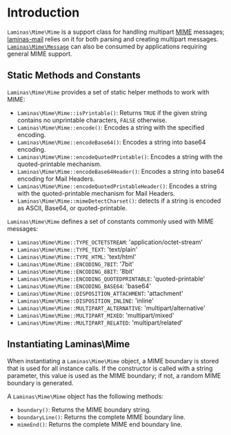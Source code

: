 # Introduction

`Laminas\Mime\Mime` is a support class for handling multipart
[MIME](https://en.wikipedia.org/wiki/MIME) messages;
[laminas-mail](https://github.com/laminas/laminas-mail) relies on it for both
parsing and creating multipart messages. [`Laminas\Mime\Message`](message.md) can
also be consumed by applications requiring general MIME support.

## Static Methods and Constants

`Laminas\Mime\Mime` provides a set of static helper methods to work with MIME:

- `Laminas\Mime\Mime::isPrintable()`: Returns `TRUE` if the given string contains
  no unprintable characters, `FALSE` otherwise.
- `Laminas\Mime\Mime::encode()`: Encodes a string with the specified encoding.
- `Laminas\Mime\Mime::encodeBase64()`: Encodes a string into base64 encoding.
- `Laminas\Mime\Mime::encodeQuotedPrintable()`: Encodes a string with the
  quoted-printable mechanism.
- `Laminas\Mime\Mime::encodeBase64Header()`: Encodes a string into base64 encoding
  for Mail Headers.
- `Laminas\Mime\Mime::encodeQuotedPrintableHeader()`: Encodes a string with the
  quoted-printable mechanism for Mail Headers.
- `Laminas\Mime\Mime::mimeDetectCharset()`: detects if a string is encoded as
  ASCII, Base64, or quoted-printable.

`Laminas\Mime\Mime` defines a set of constants commonly used with MIME messages:

* `Laminas\Mime\Mime::TYPE_OCTETSTREAM`: 'application/octet-stream'
* `Laminas\Mime\Mime::TYPE_TEXT`: 'text/plain'
* `Laminas\Mime\Mime::TYPE_HTML`: 'text/html'
* `Laminas\Mime\Mime::ENCODING_7BIT`: '7bit'
* `Laminas\Mime\Mime::ENCODING_8BIT`: '8bit'
* `Laminas\Mime\Mime::ENCODING_QUOTEDPRINTABLE`: 'quoted-printable'
* `Laminas\Mime\Mime::ENCODING_BASE64`: 'base64'
* `Laminas\Mime\Mime::DISPOSITION_ATTACHMENT`: 'attachment'
* `Laminas\Mime\Mime::DISPOSITION_INLINE`: 'inline'
* `Laminas\Mime\Mime::MULTIPART_ALTERNATIVE`: 'multipart/alternative'
* `Laminas\Mime\Mime::MULTIPART_MIXED`: 'multipart/mixed'
* `Laminas\Mime\Mime::MULTIPART_RELATED`: 'multipart/related'

## Instantiating Laminas\\Mime

When instantiating a `Laminas\Mime\Mime` object, a MIME boundary is stored that is
used for all instance calls. If the constructor is called with a string
parameter, this value is used as the MIME boundary; if not, a random MIME
boundary is generated.

A `Laminas\Mime\Mime` object has the following methods:

- `boundary()`: Returns the MIME boundary string.
- `boundaryLine()`: Returns the complete MIME boundary line.
- `mimeEnd()`: Returns the complete MIME end boundary line.
